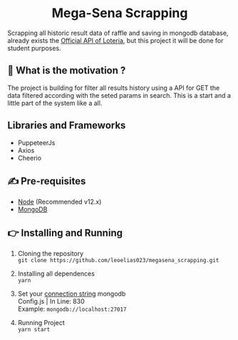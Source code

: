 <div align="center">
  <h1>Mega-Sena Scrapping</h1>
</div>

Scrapping all historic result data of raffle and saving in mongodb database,
already exists the [Official API of Loteria](https://apiloterias.com.br/), but this project it will be done for student purposes.

## 💪 What is the motivation ?

The project is building for filter all results history using a API for GET the
data filtered according with the seted params in search.
This is a start and a little part of the system like a all.

## Libraries and Frameworks

- PuppeteerJs
- Axios
- Cheerio

## ✍ Pre-requisites

- [Node](https://nodejs.org/en/download/releases/) (Recommended v12.x)
- [MongoDB](https://www.mongodb.com/cloud/atlas/signup)

## 👉 Installing and Running

1. Cloning the repository
   <br> `git clone https://github.com/leoelias023/megasena_scrapping.git`

2. Installing all dependences
   <br> `yarn`

3. Set your [connection string](https://docs.mongodb.com/manual/reference/connection-string/#connection-string-formats) mongodb
   <br>Config.js | In Line: 830<br>
   Example: `mongodb://localhost:27017`

4. Running Project
   <br> `yarn start`
